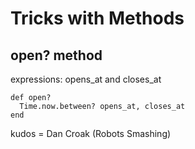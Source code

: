 # Tricks with Methods

## open? method

expressions: opens_at and closes_at

<pre><code>def open?
  Time.now.between? opens_at, closes_at
end
</code></pre>

kudos = Dan Croak (Robots Smashing)
